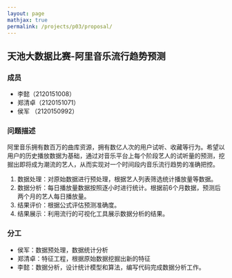 ```yaml
---
layout: page
mathjax: true
permalink: /projects/p03/proposal/
---
```


## 天池大数据比赛-阿里音乐流行趋势预测

### 成员

- 李懿（2120151008）
- 郑清卓（2120151071）
- 侯军 （2120150992）

### 问题描述

阿里音乐拥有数百万的曲库资源，拥有数亿人次的用户试听、收藏等行为。希望以用户的历史播放数据为基础，通过对音乐平台上每个阶段艺人的试听量的预测，挖掘出即将成为潮流的艺人，从而实现对一个时间段内音乐流行趋势的准确把控。

1. 数据处理：对原始数据进行预处理，根据艺人列表筛选统计播放量等数据。
2. 数据分析：每日播放量数据按照逐小时进行统计。根据前6个月数据，预测后两个月的艺人每日播放量。
3. 结果评价：根据公式评估预测准确度。
4. 结果展示：利用流行的可视化工具展示数据分析的结果。

### 分工

- 侯军：数据预处理，数据统计分析
- 郑清卓：特征工程，根据原始数据挖掘出新的特征
- 李懿：数据分析，设计统计模型和算法，编写代码完成数据分析工作。